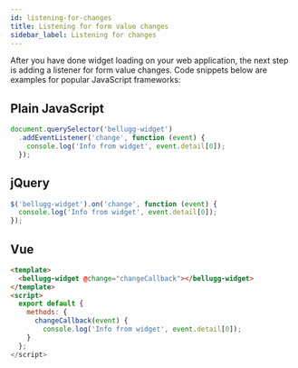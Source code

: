 ```yaml
---
id: listening-for-changes
title: Listening for form value changes
sidebar_label: Listening for changes
---
```


After you have done widget loading on your web application, the next step is adding a listener for form value changes. Code snippets below are examples for popular JavaScript frameworks:

## Plain JavaScript

```js
document.querySelector('bellugg-widget')
  .addEventListener('change', function (event) {
    console.log('Info from widget', event.detail[0]);
  });
```


## jQuery

```js
$('bellugg-widget').on('change', function (event) {
  console.log('Info from widget', event.detail[0]);
});
```

## Vue

```html
<template>
  <bellugg-widget @change="changeCallback"></bellugg-widget>
</template>
<script>
  export default {
    methods: {
      changeCallback(event) {
        console.log('Info from widget', event.detail[0]);
    }
  };
</script>
```

